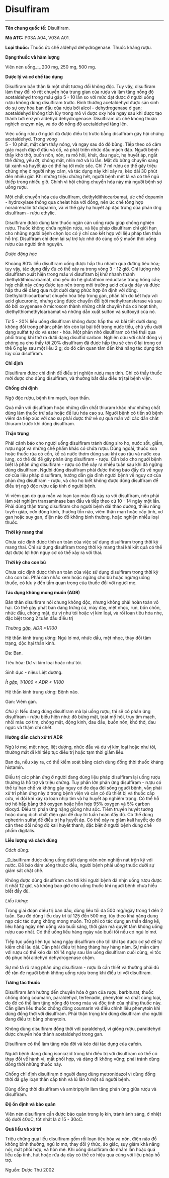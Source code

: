 # Disulfiram

---

**Tên chung quốc tế:** Disulfiram.

**Mã ATC:** P03A A04, V03A A01.

**Loại thuốc:** Thuốc ức chế aldehyd dehydrogenase. Thuốc kháng rượu.

**Dạng thuốc và hàm lượng**

Viên nén uống_:_ 200 mg, 250 mg, 500 mg.

**Dược lý và cơ chế tác dụng**

Disulfiram bản thân là một chất tương đối không độc. Tuy vậy, disulfiram làm thay đổi rõ rệt chuyển hóa trung gian của rượu và làm tăng nồng độ acetaldehyd trong máu gấp 5 - 10 lần so với mức đạt được ở người uống rượu không dùng disulfiram trước. Bình thường acetaldehyd được sản sinh do sự oxy hóa ban đầu của rượu bởi alcol - dehydrogenase ở gan; acetaldehyd không tích lũy trong mô vì được oxy hóa ngay sau khi được tạo thành bởi enzym aldehyd dehydrogenase. Disulfiram ức chế không thuận nghịch enzym này, và do đó nồng độ acetaldehyd tăng lên.

Việc uống rượu ở người đã được điều trị trước bằng disulfiram gây hội chứng acetaldehyd. Trong vòng   
5 - 10 phút, mặt cảm thấy nóng, và ngay sau đó đỏ bừng. Tiếp theo có cảm giác mạch đập ở đầu và cổ, và phát triển nhức đầu mạch đập. Người bệnh thấy khó thở, buồn nôn, nôn, ra mồ hôi, khát, đau ngực, hạ huyết áp, ngất thế đứng, yếu ớt, chóng mặt, nhìn mờ và lú lẫn. Mặt đỏ bừng chuyển sang tái xanh và huyết áp có thể hạ tới mức sốc. Chỉ 7 ml rượu có thể gây triệu chứng nhẹ ở người nhạy cảm, và tác dụng này khi xảy ra, kéo dài 30 phút đến nhiều giờ. Khi những triệu chứng hết, người bệnh mệt lả và có thể ngủ thiếp trong nhiều giờ. Chính vì hội chứng chuyển hóa này mà người bệnh sợ uống rượu.

Một chất chuyển hóa của disulfiram, diethyldithiocarbamat, ức chế dopamin - hydroxylase thông qua chelat hóa với đồng, nên ức chế tổng hợp noradrenalin từ dopamin, và vì thế gây hạ huyết áp đặc trưng của phản ứng disulfiram - rượu ethylic.

Disulfiram được dùng làm thuốc ngăn cản uống rượu giúp chống nghiện rượu. Thuốc không chữa nghiện rượu, và liệu pháp disulfiram chỉ giới hạn cho những người bệnh chọn lọc có ý chí cao kết hợp với liệu pháp tâm thần hỗ trợ. Disulfiram chỉ đem lại sự trợ lực nhờ đó củng cố ý muốn thôi uống rượu của người tình nguyện.

_Dược động học_

Khoảng 80% liều disulfiram uống được hấp thu nhanh qua đường tiêu hóa; tuy vậy, tác dụng đầy đủ có thể xảy ra trong vòng 3 - 12 giờ. Chỉ lượng nhỏ disulfiram xuất hiện trong máu vì disufiram bị khử nhanh thành diethyldithiocarbamat, chủ yếu do hệ glutathion reductase trong hồng cầu; hợp chất này cũng được tạo nên trong môi trường acid của dạ dày và được hấp thu dễ dàng qua ruột dưới dạng phức hợp ổn định với đồng. Diethyldithiocarbamat chuyển hóa tiếp trong gan, phần lớn do kết hợp với acid glucuronic, nhưng cũng được chuyển đổi bởi methyltransferase và sau đó bởi oxygenase ở microsom thành những chất chuyển hóa có hoạt tính, diethylthiomethylcarbamat và những dẫn xuất sulfon và sulfoxyd của nó.

Từ 5 - 20% liều uống disulfiram không được hấp thu và bài tiết dưới dạng không đổi trong phân; phần lớn còn lại bài tiết trong nước tiểu, chủ yếu dưới dạng sulfat tự do và ester - hóa. Một phần nhỏ disulfiram có thể thải qua phổi trong khí thở ra dưới dạng disulfid carbon. Nghiên cứu với chất đồng vị phóng xạ cho thấy tới 20% disulfiram đã được hấp thu sẽ còn ở lại trong cơ thể 6 ngày sau một liều 2 g; do đó cần quan tâm đến khả năng tác dụng tích lũy của disulfiram.

**Chỉ định**

Disulfiram được chỉ định để điều trị nghiện rượu mạn tính. Chỉ có thầy thuốc mới được cho dùng disulfiram, và thường bắt đầu điều trị tại bệnh viện.

**Chống chỉ định**

Ngộ độc rượu, bệnh tim mạch, loạn thần.

Quá mẫn với disulfiram hoặc những dẫn chất thiuram khác như những chất dùng làm thuốc trừ sâu hoặc để lưu hóa cao su. Người bệnh có tiền sử bệnh viêm da tiếp xúc với cao su phải được thử về sự quá mẫn với các dẫn chất thiuram trước khi dùng disulfiram.

**Thận trọng**

Phải cảnh báo cho người uống disulfiram tránh dùng siro ho, nước sốt, giấm, rượu ngọt và những chế phẩm khác có chứa rượu. Dùng ngoài, thuốc xoa hoặc thuốc rửa có cồn, kể cả nước thơm dùng sau khi cạo râu và nước xoa lưng, có thể đủ để gây phản ứng disulfiram - rượu. Cần báo cho người bệnh biết là phản ứng disulfiram - rượu có thể xảy ra nhiều tuần sau khi đã ngừng dùng disulfiram. Người dùng disulfiram phải được thông báo đầy đủ về nguy cơ của liệu pháp disulfiram, hướng dẫn gia đình người bệnh về nguy cơ của phản ứng disulfiram - rượu, và cho họ biết không được dùng disulfiram để điều trị ngộ độc rượu cấp tính ở người bệnh.

Vì viêm gan do quá mẫn và loạn tạo máu đã xảy ra với disulfiram, nên phải làm xét nghiệm transaminase ban đầu và tiếp theo cứ 10 - 14 ngày một lần. Phải dùng thận trọng disulfiram cho người bệnh đái tháo đường, thiểu năng tuyến giáp, cơn động kinh, thương tổn não, viêm thận mạn hoặc cấp tính, xơ gan hoặc suy gan, điện não đồ không bình thường, hoặc nghiện nhiều loại thuốc.

**Thời kỳ mang thai**

Chưa xác định được tính an toàn của việc sử dụng disulfiram trong thời kỳ mang thai. Chỉ sử dụng disulfiram trong thời kỳ mang thai khi kết quả có thể đạt được lợi hơn nguy cơ có thể xảy ra với thai.

**Thời kỳ cho con bú**

Chưa xác định được tính an toàn của việc sử dụng disulfiram trong thời kỳ cho con bú. Phải cân nhắc xem hoặc ngừng cho bú hoặc ngừng uống thuốc, có lưu ý đến tầm quan trọng của thuốc đối với người mẹ.

**Tác dụng không mong muốn (ADR)**

Bản thân disulfiram nói chung không độc, nhưng không phải hoàn toàn vô hại. Có thể gây phát ban dạng trứng cá, mày đay, mệt nhọc, run, bồn chồn, nhức đầu, chóng mặt, dư vị như tỏi hoặc vị kim loại, và rối loạn tiêu hóa nhẹ, đặc biệt trong 2 tuần đầu điều trị

_Thường gặp, ADR >1/100_

Hệ thần kinh trung ương: Ngủ lơ mơ, nhức dầu, mệt nhọc, thay đổi tâm trạng, độc hại thần kinh.

Da: Ban.

Tiêu hóa: Dư vị kim loại hoặc như tỏi.

Sinh dục - niệu: Liệt dương.

_Ít gặp, 1/1000 < ADR < 1/100_

Hệ thần kinh trung ương: Bệnh não.

Gan: Viêm gan.

_Chú ý_: Nếu đang dùng disulfiram mà lại uống rượu, thì sẽ có phản ứng disulfiram - rượu biểu hiện như: đỏ bừng mặt, toát mồ hôi, trụy tim mạch, nhồi máu cơ tim, chóng mặt, động kinh, đau đầu, buồn nôn, khó thở, đau ngực và thậm chí chết.

**Hướng dẫn cách xử trí ADR**

Ngủ lơ mơ, mệt nhọc, liệt dương, nhức đầu và dư vị kim loại hoặc như tỏi, thường mất đi khi tiếp tục điều trị hoặc tạm thời giảm liều.

Ban da, nếu xảy ra, có thể kiểm soát bằng cách dùng đồng thời thuốc kháng histamin.

Ðiều trị các phản ứng ở người đang dùng liệu pháp disulfiram lại uống rượu thường là hỗ trợ và triệu chứng. Tuy phần lớn phản ứng disulfiram - rượu có thể tự hạn chế và không gây nguy cơ đe dọa đời sống người bệnh, vẫn phải xử trí phản ứng này ở trong bệnh viện và cần có đủ thiết bị và thuốc cấp cứu, vì đôi khi xảy ra loạn nhịp tim và hạ huyết áp nghiêm trọng. Có thể hỗ trợ hô hấp bằng thở oxygen hoặc hỗn hợp 95% oxygen và 5% carbon dioxyd. Ðiều trị phản ứng nặng giống như sốc. Tiêm truyền huyết tương hoặc dung dịch chất điện giải để duy trì tuần hoàn đầy đủ. Có thể dùng ephedrin sulfat để điều trị hạ huyết áp. Có thể xảy ra giảm kali huyết; do đó cần theo dõi nồng độ kali huyết thanh, đặc biệt ở người bệnh dùng chế phẩm digitalis.

**Liều lượng và cách dùng**

_Cách dùng:_

_D_isulfiram được dùng uống dưới dạng viên nén nghiền nát trộn kỹ với nước. Ðể bảo đảm uống thuốc đều, người bệnh phải uống thuốc dưới sự giám sát chặt chẽ.

Không được dùng disulfiram cho tới khi người bệnh đã nhịn uống rượu được ít nhất 12 giờ, và không bao giờ cho uống thuốc khi người bệnh chưa hiểu biết đầy đủ.

_Liều lượng:_

Trong giai đoạn điều trị ban đầu, dùng liều tối đa 500 mg/ngày trong 1 đến 2 tuần. Sau đó dùng liều duy trì từ 125 đến 500 mg, tùy theo khả năng dung nạp các tác dụng không mong muốn. Trừ phi có tác dụng an thần đáng kể, liều hàng ngày nên uống vào buổi sáng, thời gian mà quyết tâm không uống rượu cao nhất. Có thể uống liều hàng ngày vào buổi tối nếu có ngủ lơ mơ.

Tiếp tục uống liên tục hàng ngày disulfiram cho tới khi tạo được cơ sở để tự kiềm chế lâu dài. Cần phải điều trị hàng tháng hay hàng năm. Sự mẫn cảm với rượu có thể kéo dài tới 14 ngày sau lần uống disulfiram cuối cùng, vì tốc độ phục hồi aldehyd dehydrogenase chậm.

Sự mô tả rõ ràng phản ứng disulfiram - rượu là cần thiết và thường phải đủ để răn đe người bệnh không uống rượu trong khi điều trị với disulfiram.

**Tương tác thuốc**

Disulfiram ảnh hưởng đến chuyển hóa ở gan của rượu, barbiturat, thuốc chống đông coumarin, paraldehyd, terfenadin, phenytoin và chất cùng loại, do đó có thể làm tăng nồng độ trong máu và độc tính của những thuốc này. Cần giảm liều thuốc chống đông coumarin và điều chỉnh liều phenytoin khi dùng đồng thời với disulfiram. Phải thận trọng khi dùng disulfiram cho người đang điều trị bằng phenytoin.

Không dùng disulfiram đồng thời với paraldehyd, vì giống rượu, paraldehyd được chuyển hóa thành acetaldehyd trong gan.

Disulfiram có thể làm tăng nửa đời và kéo dài tác dụng của cafein.

Người bệnh đang dùng isoniazid trong khi điều trị với disulfiram có thể có thay đổi về hành vi, mất phối hợp, và dáng đi không vững; phải tránh dùng đồng thời những thuốc này.

Chống chỉ định disulfiram ở người đang dùng metronidazol vì dùng đồng thời đã gây loạn thần cấp tính và lú lẫn ở một số người bệnh.

Dùng đồng thời disulfiram và amitriptylin làm tăng phản ứng giữa rượu và disulfiram.

**Ðộ ổn định và bảo quản**

Viên nén disulfiram cần được bảo quản trong lọ kín, tránh ánh sáng, ở nhiệt độ dưới 40oC, tốt nhất là ở 15 - 30oC.

**Quá liều và xử trí**

Triệu chứng quá liều disulfiram gồm rối loạn tiêu hóa và nôn, điện não đồ không bình thường, ngủ lơ mơ, thay đổi ý thức, ảo giác, suy giảm khả năng nói, mất phối hợp, và hôn mê. Khi uống disulfiram do nhầm lẫn hoặc quá liều cấp tính, hút hoặc rửa dạ dày có thể có hiệu quả cùng với liệu pháp hỗ trợ.

Nguồn: Dược Thư 2002